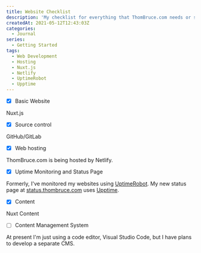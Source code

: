 ```yaml
---
title: Website Checklist
description: 'My checklist for everything that ThomBruce.com needs or should have.'
createdAt: 2021-05-12T12:43:03Z
categories:
  - Journal
series:
  - Getting Started
tags:
  - Web Development
  - Hosting
  - Nuxt.js
  - Netlify
  - UptimeRobot
  - Upptime
---
```


- [x] Basic Website

Nuxt.js

- [x] Source control

GitHub/GitLab

- [x] Web hosting

ThomBruce.com is being hosted by Netlify.

- [x] Uptime Monitoring and Status Page

Formerly, I've monitored my websites using [UptimeRobot](https://uptimerobot.com/). My new status page at [status.thombruce.com](https://status.thombruce.com/) uses [Upptime](https://upptime.js.org/).

- [x] Content

Nuxt Content

- [ ] Content Management System

At present I'm just using a code editor, Visual Studio Code, but I have plans to develop a separate CMS.
